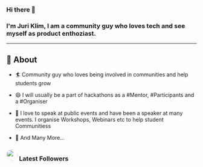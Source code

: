 ### Hi there 👋

### I'm Juri Klim, I am a community guy who loves tech and see myself as product enthoziast.
-------
  
## 🧐 About

- 🏄‍ Community guy who loves being involved in communities and help students grow
- 😄 I will usually be a part of hackathons as a #Mentor, #Participants and a #Organiser

- 🌱 I love to speak at public events and have been a speaker at many events. I organise Workshops, Webinars etc to help student Communitiess
- 👯 And Many More...


### <img height="30" style="border-radius:50%" src="[https://github.com/WaylonWalker/WaylonWalker](https://github.com/juryklim/juryklim/)/blob/main/icon/twitter.png?raw=true"> Latest Followers

